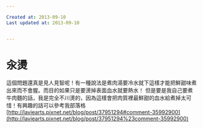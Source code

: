 ```yaml
---

Created at: 2013-09-10
Last updated at: 2013-09-10


---
```


# 汆燙


這個問題還真是見人見智呢！有一種說法是煮肉湯要冷水就下這樣才能把鮮甜味煮出來而不會腥。而目的如果只是要燙掉表面血水就要熱水！ 
但是要是我自己要煮牛肉麵的話，我是完全不川燙的，因為這樣會把肉質裡最鮮甜的血水給煮掉太可惜！有興趣的話可以參考我部落格[http://laviearts.pixnet.net/blog/post/37951294#comment-35992900](http://laviearts.pixnet.net/blog/post/37951294%23comment-35992900)

